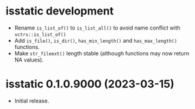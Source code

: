 # isstatic development

* Rename `is_list_of()` to `is_list_all()` to avoid name conflict with `vctrs::is_list_of()`
* Add `is_file()`, `is_dir()`, `has_min_length()` and `has_max_length()` functions.
* Make `str_fileext()` length stable (although functions may now return NA values).

# isstatic 0.1.0.9000 (2023-03-15)

* Initial release.
